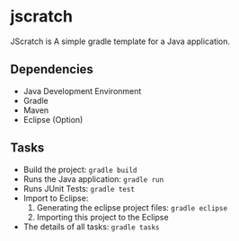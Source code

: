 # jscratch

JScratch is A simple gradle template for a Java application.

## Dependencies
* Java Development Environment
* Gradle
* Maven 
* Eclipse (Option)

## Tasks
* Build the project: `gradle build`
* Runs the Java application: `gradle run`
* Runs JUnit Tests: `gradle test`
* Import to Eclipse:
  1. Generating the eclipse project files: `gradle eclipse` 
  2. Importing this project to the Eclipse
* The details of all tasks: `gradle tasks`

